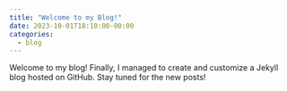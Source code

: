 ```yaml
---
title: "Welcome to my Blog!"
date: 2023-10-01T18:10:00-00:00
categories:
  - blog
---
```


Welcome to my blog! Finally, I managed to create and customize a Jekyll blog hosted on GitHub. Stay tuned for the new posts!

